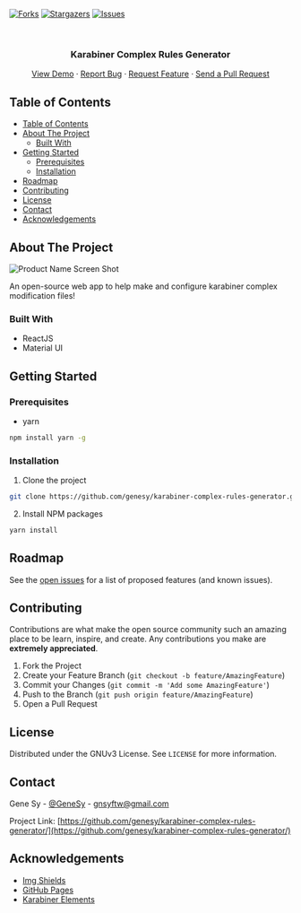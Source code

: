 [![Forks][forks-shield]][forks-url]
[![Stargazers][stars-shield]][stars-url]
[![Issues][issues-shield]][issues-url]

<!-- PROJECT LOGO -->
<br />
<p align="center">
  <!-- <a href="https://github.com/genesy/karabiner-complex-rules-generator/">
    <img src="./logo.png" alt="Logo" width="80" height="80">
  </a> -->

  <h3 align="center">Karabiner Complex Rules Generator</h3>

  <p align="center">
    <a href="https://genesy.github.io/karabiner-complex-rules-generator/">View Demo</a>
    ·
    <a href="https://github.com/genesy/karabiner-complex-rules-generator/issues">Report Bug</a>
    ·
    <a href="https://github.com/genesy/karabiner-complex-rules-generator/issues">Request Feature</a>
    ·
    <a href="https://github.com/genesy/karabiner-complex-rules-generator/pulls">Send a Pull Request</a>
  </p>
</p>

<!-- TABLE OF CONTENTS -->

## Table of Contents

- [Table of Contents](#table-of-contents)
- [About The Project](#about-the-project)
  - [Built With](#built-with)
- [Getting Started](#getting-started)
  - [Prerequisites](#prerequisites)
  - [Installation](#installation)
- [Roadmap](#roadmap)
- [Contributing](#contributing)
- [License](#license)
- [Contact](#contact)
- [Acknowledgements](#acknowledgements)

<!-- ABOUT THE PROJECT -->

## About The Project

![Product Name Screen Shot](https://i.imgur.com/fCHYLzi.gif)

An open-source web app to help make and configure karabiner complex modification files!

### Built With

- ReactJS
- Material UI

<!-- GETTING STARTED -->

## Getting Started

### Prerequisites

- yarn

```sh
npm install yarn -g
```

### Installation

1. Clone the project

```sh
git clone https://github.com/genesy/karabiner-complex-rules-generator.git
```

2. Install NPM packages

```sh
yarn install
```

<!-- USAGE EXAMPLES -->

<!-- ## Usage -->

<!-- Use this space to show useful examples of how a project can be used. Additional screenshots, code examples and demos work well in this space. You may also link to more resources.

_For more examples, please refer to the [Documentation](https://example.com)_ -->

<!-- ROADMAP -->

## Roadmap

See the [open issues](https://github.com/genesy/karabiner-complex-rules-generator/issues) for a list of proposed features (and known issues).

<!-- CONTRIBUTING -->

## Contributing

Contributions are what make the open source community such an amazing place to be learn, inspire, and create. Any contributions you make are **extremely appreciated**.

1. Fork the Project
2. Create your Feature Branch (`git checkout -b feature/AmazingFeature`)
3. Commit your Changes (`git commit -m 'Add some AmazingFeature'`)
4. Push to the Branch (`git push origin feature/AmazingFeature`)
5. Open a Pull Request

<!-- LICENSE -->

## License

Distributed under the GNUv3 License. See `LICENSE` for more information.

<!-- CONTACT -->

## Contact

Gene Sy - [@GeneSy](https://twitter.com/GeneSy) - gnsyftw@gmail.com

Project Link: [https://github.com/genesy/karabiner-complex-rules-generator/](https://github.com/genesy/karabiner-complex-rules-generator/)

<!-- ACKNOWLEDGEMENTS -->

## Acknowledgements

- [Img Shields](https://shields.io)
- [GitHub Pages](https://pages.github.com)
- [Karabiner Elements](https://pqrs.org/osx/karabiner/)

<!-- MARKDOWN LINKS & IMAGES -->
<!-- https://www.markdownguide.org/basic-syntax/#reference-style-links -->

[forks-shield]: https://img.shields.io/github/forks/genesy/karabiner-complex-rules-generator?style=for-the-badge
[forks-url]: https://github.com/genesy/karabiner-complex-rules-generator/network/members
[stars-shield]: https://img.shields.io/github/stars/genesy/karabiner-complex-rules-generator?style=for-the-badge
[stars-url]: https://github.com/genesy/karabiner-complex-rules-generator/stargazers
[issues-shield]: https://img.shields.io/github/issues/genesy/karabiner-complex-rules-generator?style=for-the-badge
[issues-url]: https://github.com/genesy/karabiner-complex-rules-generator/issues
[linkedin-shield]: https://img.shields.io/badge/-LinkedIn-black.svg?style=flat-square&logo=linkedin&colorB=555
[linkedin-url]: https://linkedin.com/in/roshan-lamichhane
